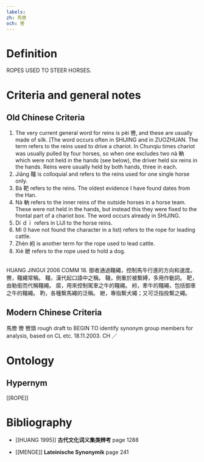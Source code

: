 ```yaml
---
labels: 
zh: 馬轡
och: 轡
---
```


# Definition
ROPES USED TO STEER HORSES.
# Criteria and general notes
## Old Chinese Criteria
1. The very current general word for reins is pèi 轡, and these are usually made of silk. [The word occurs often in SHIJING and in ZUOZHUAN. The term refers to the reins used to drive a chariot. In Chunqiu times chariot was usually pulled by four horses, so when one excludes two nà 軜 which were not held in the hands (see below), the driver held six reins in the hands. Reins were usually held by both hands, three in each.
2. Jiāng 韁 is colloquial and refers to the reins used for one single horse only.
3. Bà 靶 refers to the reins. The oldest evidence I have found dates from the Han.
4. Nà 軜 refers to the inner reins of the outside horses in a horse team. These were not held in the hands, but instead this they were fixed to the frontal part of a chariot box. The word occurs already in SHIJING.
5. Dí ｄｉ refers in LIJI to the horse reins.
6. Mí (I have not found the character in a list) refers to the rope for leading cattle.
7. Zhèn 紖 is another term for the rope used to lead cattle.
8. Xiè 紲 refers to the rope used to hold a dog.
## 
HUANG JINGUI 2006
COMM 18. 御者通過韁繩，控制馬牛行進的方向和速度。
轡，韁繩常稱。
韁，漢代起口語中之稱。
鞿，側重於被繫縛，多用作動詞。
靶，由勒銜而代稱韁繩。
縻，用來控制駕車之牛的韁繩。
紖，牽牛的韁繩，包括御車之牛的韁繩。
靮，各種繫馬繩的泛稱。
紲，專指繫犬繩；又可泛指拴繫之繩。
## Modern Chinese Criteria
馬轡
轡
轡頭
rough draft to BEGIN TO identify synonym group members for analysis, based on CL etc. 18.11.2003. CH ／
# Ontology

## Hypernym
[[ROPE]]
# Bibliography
- [[HUANG 1995]]
**古代文化词义集类辨考** page 1288

- [[MENGE]]
**Lateinische Synonymik** page 241
